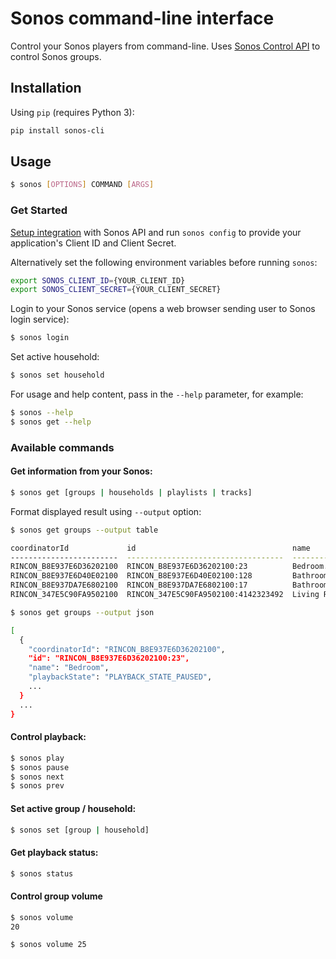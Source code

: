 # Sonos command-line interface

Control your Sonos players from command-line. Uses [Sonos Control API](https://developer.sonos.com/reference/control-api/) to control Sonos groups.

## Installation

Using `pip` (requires Python 3):

```sh
pip install sonos-cli
```

## Usage

```bash
$ sonos [OPTIONS] COMMAND [ARGS]
```

### Get Started

[Setup integration](https://developer.sonos.com/build/direct-control/authorize/) with Sonos API 
and run `sonos config` to provide 
your application's Client ID and Client Secret.

Alternatively set the following environment variables before running `sonos`:

```bash
export SONOS_CLIENT_ID={YOUR_CLIENT_ID}
export SONOS_CLIENT_SECRET={YOUR_CLIENT_SECRET}
```

Login to your Sonos service (opens a web browser sending user to Sonos login service):

```bash
$ sonos login
```

Set active household:

```bash
$ sonos set household
```

For usage and help content, pass in the `--help` parameter, for example:

```bash
$ sonos --help
$ sonos get --help
```

### Available commands

#### Get information from your Sonos:

```bash
$ sonos get [groups | households | playlists | tracks]
```

Format displayed result using `--output` option:


```bash
$ sonos get groups --output table

coordinatorId             id                                   name              playbackState
------------------------  -----------------------------------  ----------------  ----------------------
RINCON_B8E937E6D36202100  RINCON_B8E937E6D36202100:23          Bedroom.          PLAYBACK_STATE_PAUSED
RINCON_B8E937E6D40E02100  RINCON_B8E937E6D40E02100:128         Bathroom          PLAYBACK_STATE_IDLE
RINCON_B8E937DA7E6802100  RINCON_B8E937DA7E6802100:17          Bathroom 2.       PLAYBACK_STATE_PAUSED
RINCON_347E5C90FA9502100  RINCON_347E5C90FA9502100:4142323492  Living Room       PLAYBACK_STATE_PLAYING
```

```bash
$ sonos get groups --output json

[
  {
    "coordinatorId": "RINCON_B8E937E6D36202100",
    "id": "RINCON_B8E937E6D36202100:23",
    "name": "Bedroom",
    "playbackState": "PLAYBACK_STATE_PAUSED",
    ...
  }
  ...
}
```

#### Control playback:

```bash
$ sonos play
$ sonos pause
$ sonos next
$ sonos prev
```

#### Set active group / household:

```bash
$ sonos set [group | household]
```

#### Get playback status:

```bash
$ sonos status
```

#### Control group volume

```bash
$ sonos volume
20
```

```bash
$ sonos volume 25
```

